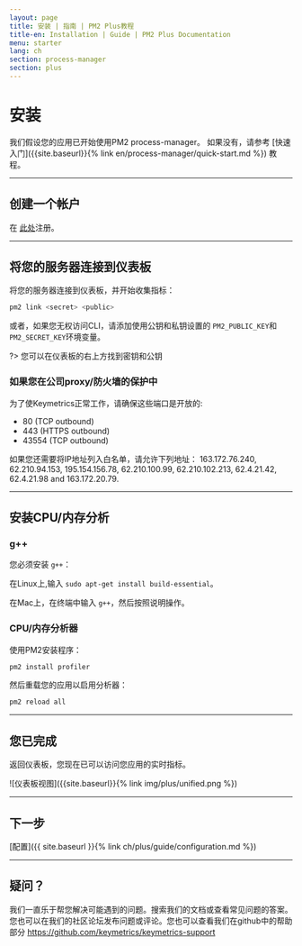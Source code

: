 ```yaml
---
layout: page
title: 安装 | 指南 | PM2 Plus教程
title-en: Installation | Guide | PM2 Plus Documentation
menu: starter
lang: ch
section: process-manager
section: plus
---
```


# 安装

我们假设您的应用已开始使用PM2 process-manager。 如果没有，请参考 [快速入门]({{site.baseurl}}{% link en/process-manager/quick-start.md %}) 教程。

---

## 创建一个帐户

在 [此处](https://app.keymetrics.io/api/oauth/register)注册。

---

## 将您的服务器连接到仪表板

将您的服务器连接到仪表板，并开始收集指标：

```bash
pm2 link <secret> <public>
```

或者，如果您无权访问CLI，请添加使用公钥和私钥设置的 `PM2_PUBLIC_KEY`和 `PM2_SECRET_KEY`环境变量。

?> 您可以在仪表板的右上方找到密钥和公钥

### 如果您在公司proxy/防火墙的保护中

为了使Keymetrics正常工作，请确保这些端口是开放的:
- 80 (TCP outbound)
- 443 (HTTPS outbound)
- 43554 (TCP outbound)

如果您还需要将IP地址列入白名单，请允许下列地址：
163.172.76.240, 62.210.94.153, 195.154.156.78, 62.210.100.99, 62.210.102.213, 62.4.21.42, 62.4.21.98 and 163.172.20.79.

---

## 安装CPU/内存分析

### g++

您必须安装 `g++`：

在Linux上,输入 `sudo apt-get install build-essential`。

在Mac上，在终端中输入 `g++`，然后按照说明操作。

### CPU/内存分析器

使用PM2安装程序：

```bash
pm2 install profiler
```

然后重载您的应用以启用分析器：

```bash
pm2 reload all
```

---

## 您已完成

返回仪表板，您现在已可以访问您应用的实时指标。

![仪表板视图]({{site.baseurl}}{% link img/plus/unified.png %})

---

## 下一步

[配置]({{ site.baseurl }}{% link ch/plus/guide/configuration.md %})

---

## 疑问？

我们一直乐于帮您解决可能遇到的问题。搜索我们的文档或查看常见问题的答案。您也可以在我们的社区论坛发布问题或评论。您也可以查看我们在github中的帮助部分 https://github.com/keymetrics/keymetrics-support